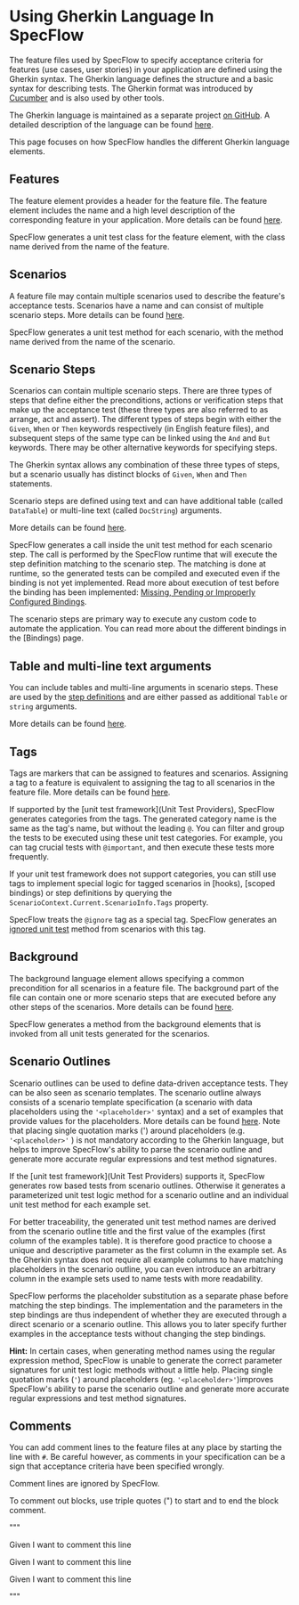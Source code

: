 # Using Gherkin Language In SpecFlow

The feature files used by SpecFlow to specify acceptance criteria for features (use cases, user stories) in your application are defined using the Gherkin syntax. The Gherkin language defines the structure and a basic syntax for describing tests. The Gherkin format was introduced by [Cucumber](http://cucumber.io/) and is also used by other tools.  

The Gherkin language is maintained as a separate project [on GitHub](https://github.com/cucumber/cucumber/tree/master/gherkin). A detailed description of the language can be found [here](https://cucumber.io/docs/gherkin/reference/).

This page focuses on how SpecFlow handles the different Gherkin language elements.

## Features

The feature element provides a header for the feature file. The feature element includes the name and a high level description of the corresponding feature in your application. More details can be found [here](https://cucumber.io/docs/gherkin/reference/#feature).

SpecFlow generates a unit test class for the feature element, with the class name derived from the name of the feature.

## Scenarios

A feature file may contain multiple scenarios used to describe the feature's acceptance tests. Scenarios have a name and can consist of multiple scenario steps. More details can be found [here](https://cucumber.io/docs/gherkin/reference/#example).

SpecFlow generates a unit test method for each scenario, with the method name derived from the name of the scenario.

## Scenario Steps

Scenarios can contain multiple scenario steps. There are three types of steps that define either the preconditions, actions or verification steps that make up the acceptance test (these three types are also referred to as arrange, act and assert). The different types of steps begin with either the `Given`, `When` or `Then` keywords respectively (in English feature files), and subsequent steps of the same type can be linked using the `And` and `But` keywords. There may be other alternative keywords for specifying steps.

The Gherkin syntax allows any combination of these three types of steps, but a scenario usually has distinct blocks of `Given`, `When` and `Then` statements.

Scenario steps are defined using text and can have additional table (called `DataTable`) or multi-line text (called `DocString`) arguments.

More details can be found [here](https://cucumber.io/docs/gherkin/reference/#steps).

SpecFlow generates a call inside the unit test method for each scenario step. The call is performed by the SpecFlow runtime that will execute the step definition matching to the scenario step. The matching is done at runtime, so the generated tests can be compiled and executed even if the binding is not yet implemented. Read more about execution of test before the binding has been implemented: [Missing, Pending or Improperly Configured Bindings](Execution/Test-Result.md).

The scenario steps are primary way to execute any custom code to automate the application. You can read more about the different bindings in the [Bindings) page.

## Table and multi-line text arguments
You can include tables and multi-line arguments in scenario steps. These are used by the [step definitions](../Bindings/Step-Definitions.md) and are either passed as additional `Table` or `string` arguments.

More details can be found [here](https://cucumber.io/docs/gherkin/reference/#step-arguments).

## Tags
Tags are markers that can be assigned to features and scenarios. Assigning a tag to a feature is equivalent to assigning the tag to all scenarios in the feature file. More details can be found [here](https://cucumber.io/docs/cucumber/api/#tags).

If supported by the [unit test framework](Unit Test Providers), SpecFlow generates categories from the tags. The generated category name is the same as the tag's name, but without the leading `@`. You can filter and group the tests to be executed using these unit test categories. For example, you can tag crucial tests with `@important`, and then execute these tests more frequently.

If your unit test framework does not support categories, you can still use tags to implement special logic for tagged scenarios in [hooks), [scoped bindings) or step definitions by querying the `ScenarioContext.Current.ScenarioInfo.Tags` property.

SpecFlow treats the `@ignore` tag as a special tag. SpecFlow generates an [ignored unit test](Test-result#ignored-tests) method from scenarios with this tag.

## Background
The background language element allows specifying a common precondition for all scenarios in a feature file. The background part of the file can contain one or more scenario steps that are executed before any other steps of the scenarios. More details can be found [here](https://cucumber.io/docs/gherkin/reference/#background).

SpecFlow generates a method from the background elements that is invoked from all unit tests generated for the scenarios.

## Scenario Outlines
Scenario outlines can be used to define data-driven acceptance tests. They can be also seen as scenario templates. The scenario outline always consists of a scenario template specification (a scenario with data placeholders using the `'<placeholder>'` syntax) and a set of examples that provide values for the placeholders. More details can be found [here](https://cucumber.io/docs/gherkin/reference/#scenario-outline). Note that placing single quotation marks (') around placeholders (e.g. `'<placeholder>'` ) is not mandatory according to the Gherkin language, but helps to improve SpecFlow's ability to parse the scenario outline and generate more accurate regular expressions and test method signatures.

If the [unit test framework](Unit Test Providers) supports it, SpecFlow generates row based tests from scenario outlines. Otherwise it generates a parameterized unit test logic method for a scenario outline and an individual unit test method for each example set. 

For better traceability, the generated unit test method names are derived from the scenario outline title and the first value of the examples (first column of the examples table). It is therefore good practice to choose a unique and descriptive parameter as the first column in the example set. As the Gherkin syntax does not require all example columns to have matching placeholders in the scenario outline, you can even introduce an arbitrary column in the example sets used to name tests with more readability. 

SpecFlow performs the placeholder substitution as a separate phase before matching the step bindings. The implementation and the parameters in the step bindings are thus independent of whether they are executed through a direct scenario or a scenario outline. This allows you to later specify further examples in the acceptance tests without changing the step bindings.

**Hint:** In certain cases, when generating method names using the regular expression method, SpecFlow is unable to generate the correct parameter signatures for unit test logic methods without a little help. Placing single quotation marks (`'`) around placeholders (eg. `'<placeholder>'`)improves SpecFlow's ability to parse the scenario outline and generate more accurate regular expressions and test method signatures.

## Comments
You can add comment lines to the feature files at any place by starting the line with `#`. Be careful however, as comments in your specification can be a sign that acceptance criteria have been specified wrongly. 

Comment lines are ignored by SpecFlow.

To comment out blocks, use triple quotes (") to start and to end the block comment.

"""

Given I want to comment this line

Given I want to comment this line

Given I want to comment this line

"""